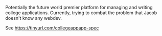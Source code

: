 Potentially the future world premier platform for managing and writing college applications. Currently, trying to combat the problem that Jacob doesn't know any webdev.

See https://tinyurl.com/collegeappapp-spec
